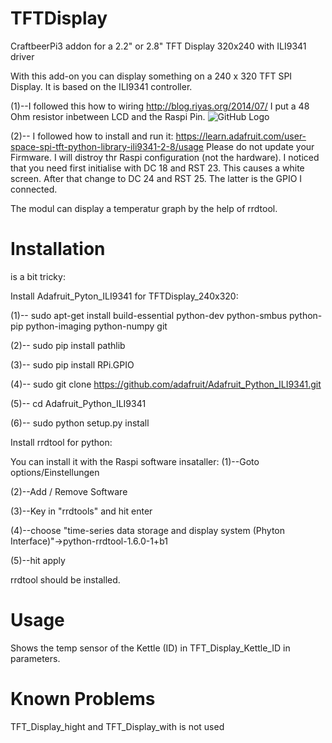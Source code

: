 # TFTDisplay
CraftbeerPi3 addon for a 2.2" or 2.8" TFT Display 320x240 with ILI9341 driver

With this add-on you can display something on a 240 x 320 TFT SPI Display.
It is based on the ILI9341 controller.

(1)--I followed this how to wiring
http://blog.riyas.org/2014/07/
I put a 48 Ohm resistor inbetween LCD and the Raspi Pin.
![GitHub Logo](/home/pi/craftbeerpi3/modules/plugins/TFTDisplay_240x320/gpio_connectio_to_tft_il9341.png)

(2)-- I followed how to install and run it:
https://learn.adafruit.com/user-space-spi-tft-python-library-ili9341-2-8/usage
Please do not update your Firmware. I will distroy thr Raspi configuration (not the hardware).
I noticed that you need first initialise with DC 18 and RST 23. This causes a white screen. After that change to DC 24 and RST 25. The latter is the GPIO I connected.

The modul can display a temperatur graph by the help of rrdtool.

# Installation
is a bit tricky:

Install Adafruit_Pyton_ILI9341 for TFTDisplay_240x320:

(1)-- sudo apt-get install build-essential python-dev python-smbus python-pip python-imaging python-numpy git

(2)-- sudo pip install pathlib

(3)-- sudo pip install RPi.GPIO

(4)-- sudo git clone https://github.com/adafruit/Adafruit_Python_ILI9341.git

(5)-- cd Adafruit_Python_ILI9341

(6)-- sudo python setup.py install

        
Install rrdtool for python:

You can install it with the Raspi software insataller:
(1)--Goto options/Einstellungen

(2)--Add / Remove Software

(3)--Key in "rrdtools" and hit enter

(4)--choose "time-series data storage and display system (Phyton Interface)"->python-rrdtool-1.6.0-1+b1

(5)--hit apply

rrdtool should be installed.

# Usage
Shows the temp sensor of the Kettle (ID) in TFT_Display_Kettle_ID in parameters.

# Known Problems
TFT_Display_hight and TFT_Display_with is not used 
